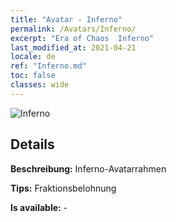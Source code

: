 ```yaml
---
title: "Avatar - Inferno"
permalink: /Avatars/Inferno/
excerpt: "Era of Chaos  Inferno"
last_modified_at: 2021-04-21
locale: de
ref: "Inferno.md"
toc: false
classes: wide
---
```

 ![Inferno](/images/a/avatarFrame_3.png)

## Details

 **Beschreibung:** Inferno-Avatarrahmen 

 **Tips:** Fraktionsbelohnung 

 **Is available:**  - 

